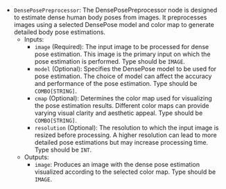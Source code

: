 - `DensePosePreprocessor`: The DensePosePreprocessor node is designed to estimate dense human body poses from images. It preprocesses images using a selected DensePose model and color map to generate detailed body pose estimations.
    - Inputs:
        - `image` (Required): The input image to be processed for dense pose estimation. This image is the primary input on which the pose estimation is performed. Type should be `IMAGE`.
        - `model` (Optional): Specifies the DensePose model to be used for pose estimation. The choice of model can affect the accuracy and performance of the pose estimation. Type should be `COMBO[STRING]`.
        - `cmap` (Optional): Determines the color map used for visualizing the pose estimation results. Different color maps can provide varying visual clarity and aesthetic appeal. Type should be `COMBO[STRING]`.
        - `resolution` (Optional): The resolution to which the input image is resized before processing. A higher resolution can lead to more detailed pose estimations but may increase processing time. Type should be `INT`.
    - Outputs:
        - `image`: Produces an image with the dense pose estimation visualized according to the selected color map. Type should be `IMAGE`.
